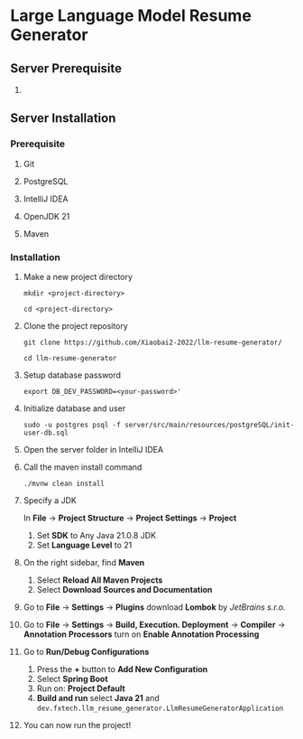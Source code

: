# Large Language Model Resume Generator

## Server Prerequisite

1.

## Server Installation

### Prerequisite

1. Git

2. PostgreSQL

3. IntelliJ IDEA

4. OpenJDK 21

5. Maven

### Installation

1. Make a new project directory

   `mkdir <project-directory>`

   `cd <project-directory>`

2. Clone the project repository

   `git clone https://github.com/Xiaobai2-2022/llm-resume-generator/`

   `cd llm-resume-generator`

3. Setup database password

   `export DB_DEV_PASSWORD=<your-password>'`

4. Initialize database and user

   `sudo -u postgres psql -f server/src/main/resources/postgreSQL/init-user-db.sql`

5. Open the server folder in IntelliJ IDEA

6. Call the maven install command

   `./mvnw clean install`

7. Specify a JDK

   In **File** $\rightarrow$ **Project Structure** $\rightarrow$ **Project Settings** $\rightarrow$ **Project**

    1. Set **SDK** to Any Java 21.0.8 JDK
    2. Set **Language Level** to 21

8. On the right sidebar, find **Maven**

    1. Select **Reload All Maven Projects**
    2. Select **Download Sources and Documentation**

9. Go to **File** $\rightarrow$ **Settings** $\rightarrow$ **Plugins** download **Lombok** by *JetBrains s.r.o.*

10. Go to **File** $\rightarrow$ **Settings** $\rightarrow$ **Build, Execution. Deployment** $\rightarrow$ **Compiler** $\rightarrow$ **Annotation Processors** turn on **Enable Annotation Processing**

11. Go to **Run/Debug Configurations**

    1. Press the **+** button to **Add New Configuration**
    2. Select **Spring Boot**
    3. Run on: **Project Default**
    4. **Build and run** select **Java 21** and `dev.fxtech.llm_resume_generator.LlmResumeGeneratorApplication`

12. You can now run the project!
